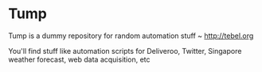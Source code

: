 # Tump
Tump is a dummy repository for random automation stuff ~ http://tebel.org

You'll find stuff like automation scripts for Deliveroo, Twitter, Singapore weather forecast, web data acquisition, etc

